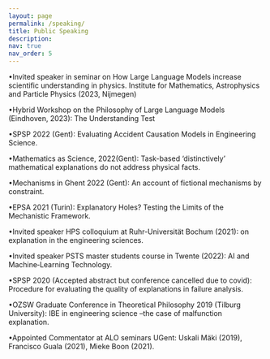 ```yaml
---
layout: page
permalink: /speaking/
title: Public Speaking
description: 
nav: true
nav_order: 5
---
```


•Invited speaker in seminar on How  Large Language Models increase scientific understanding in physics. Institute for Mathematics, Astrophysics and Particle Physics  (2023, Nijmegen)

•Hybrid Workshop on the Philosophy of Large Language Models (Eindhoven, 2023): The Understanding Test

•SPSP 2022 (Gent): Evaluating Accident Causation Models in Engineering Science.

•Mathematics as Science, 2022(Gent): Task-based ‘distinctively’ mathematical explanations do not
address physical facts.

•Mechanisms in Ghent 2022 (Gent): An account of fictional mechanisms by constraint.

•EPSA 2021 (Turin): Explanatory Holes? Testing the Limits of the Mechanistic Framework.

•Invited speaker HPS colloquium at Ruhr-Universität Bochum (2021): on explanation in the
engineering sciences.

•Invited speaker PSTS master students course in Twente (2022): AI and Machine‐Learning
Technology.

•SPSP 2020 (Accepted abstract but conference cancelled due to covid): Procedure for evaluating the
quality of explanations in failure analysis.

•OZSW Graduate Conference in Theoretical Philosophy 2019 (Tilburg University): IBE in engineering
science –the case of malfunction explanation.

•Appointed Commentator at ALO seminars UGent: Uskali Mäki (2019), Francisco Guala (2021), Mieke
Boon (2021).